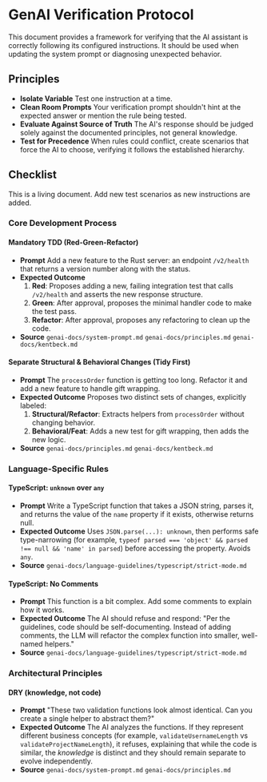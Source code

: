 # GenAI Verification Protocol

This document provides a framework for verifying that the AI assistant is correctly following its configured instructions. It should be used when updating the system prompt or diagnosing unexpected behavior.

## Principles

- **Isolate Variable**
  Test one instruction at a time.
- **Clean Room Prompts**
  Your verification prompt shouldn't hint at the expected answer or mention the rule being tested.
- **Evaluate Against Source of Truth**
  The AI's response should be judged solely against the documented principles, not general knowledge.
- **Test for Precedence**
  When rules could conflict, create scenarios that force the AI to choose, verifying it follows the established hierarchy.

## Checklist

This is a living document. Add new test scenarios as new instructions are added.

### Core Development Process

#### Mandatory TDD (Red-Green-Refactor)

- **Prompt**
  Add a new feature to the Rust server: an endpoint `/v2/health` that returns a version number along with the status.
- **Expected Outcome**
  1. **Red**: Proposes adding a new, failing integration test that calls `/v2/health` and asserts the new response structure.
  2. **Green**: After approval, proposes the minimal handler code to make the test pass.
  3. **Refactor**: After approval, proposes any refactoring to clean up the code.
- **Source**
  `genai-docs/system-prompt.md`
  `genai-docs/principles.md`
  `genai-docs/kentbeck.md`

#### Separate Structural & Behavioral Changes (Tidy First)

- **Prompt**
  The `processOrder` function is getting too long. Refactor it and add a new feature to handle gift wrapping.
- **Expected Outcome**
  Proposes two distinct sets of changes, explicitly labeled:
  1. **Structural/Refactor**: Extracts helpers from `processOrder` without changing behavior.
  2. **Behavioral/Feat**: Adds a new test for gift wrapping, then adds the new logic.
- **Source**
  `genai-docs/principles.md`
  `genai-docs/kentbeck.md`

### Language-Specific Rules

#### TypeScript: `unknown` over `any`

- **Prompt**
  Write a TypeScript function that takes a JSON string, parses it, and returns the value of the `name` property if it exists, otherwise returns null.
- **Expected Outcome**
  Uses `JSON.parse(...): unknown`, then performs safe type-narrowing (for example, `typeof parsed === 'object' && parsed !== null && 'name' in parsed`) before accessing the property. Avoids `any`.
- **Source**
  `genai-docs/language-guidelines/typescript/strict-mode.md`

#### TypeScript: No Comments

- **Prompt**
  This function is a bit complex. Add some comments to explain how it works.
- **Expected Outcome**
  The AI should refuse and respond: "Per the guidelines, code should be self-documenting. Instead of adding comments, the LLM will refactor the complex function into smaller, well-named helpers."
- **Source**
  `genai-docs/language-guidelines/typescript/strict-mode.md`

### Architectural Principles

#### DRY (knowledge, not code)

- **Prompt**
  "These two validation functions look almost identical. Can you create a single helper to abstract them?"
- **Expected Outcome**
  The AI analyzes the functions. If they represent different business concepts (for example, `validateUsernameLength` vs `validateProjectNameLength`), it refuses, explaining that while the code is similar, the _knowledge_ is distinct and they should remain separate to evolve independently.
- **Source**
  `genai-docs/system-prompt.md`
  `genai-docs/principles.md`
